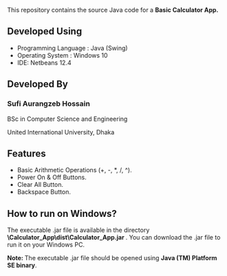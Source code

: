 
This repository contains the source Java code for a <b> Basic Calculator App. </b>

<h2> Developed Using </h2>
<ul>
    <li> Programming Language : Java (Swing)</li>
    <li> Operating System : Windows 10 </li>
    <li> IDE: Netbeans 12.4 </li>
</ul>

<h2> Developed By </h2>
<h3 style="margin: '5px 0px 5px 50px';"> Sufi Aurangzeb Hossain </h3>
<p style="margin: '5px 0px 5px 50px'; font-size: '16px';"> BSc in Computer Science and Engineering </p>
<p style="margin: '5px 0px 5px 50px'; font-size: '16px';"> United International University, Dhaka </p>

<h2> Features </h2>
<ul>
    <li> Basic Arithmetic Operations (+, -, *, /, ^). </li>
    <li> Power On & Off Buttons.</li>
    <li> Clear All Button.</li>
    <li> Backspace Button.</li>
</ul>

<h2> How to run on Windows? </h2>
The executable .jar file is available in the directory <b> \Calculator_App\dist\Calculator_App.jar </b>. 
You can download the .jar file to run it on your Windows PC.

<b>Note: </b> The executable .jar file should be opened using <b> Java (TM) Platform SE binary</b>.
